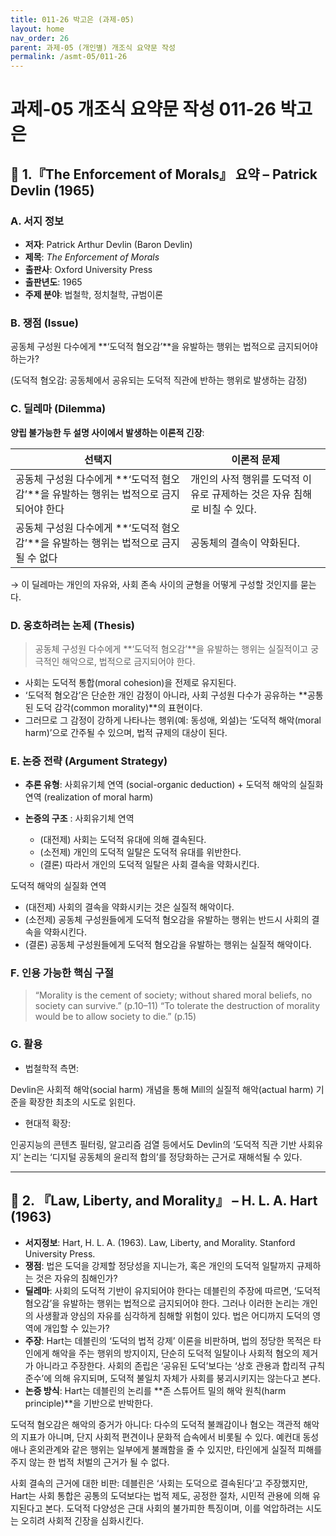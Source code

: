```yaml
---
title: 011-26 박고은 (과제-05)
layout: home
nav_order: 26
parent: 과제-05 (개인별) 개조식 요약문 작성
permalink: /asmt-05/011-26
---
```


# 과제-05 개조식 요약문 작성 011-26 박고은 

## 📘 1.『The Enforcement of Morals』 요약 – Patrick Devlin (1965)

### A. 서지 정보  
- **저자**: Patrick Arthur Devlin (Baron Devlin)
- **제목**: *The Enforcement of Morals* 
- **출판사**: Oxford University Press
- **출판년도**: 1965
- **주제 분야**: 법철학, 정치철학, 규범이론

### B. 쟁점 (Issue) 
공동체 구성원 다수에게 **‘도덕적 혐오감’**을 유발하는 행위는 법적으로 금지되어야 하는가?

(도덕적 혐오감: 공동체에서 공유되는 도덕적 직관에 반하는 행위로 발생하는 감정)

### C. 딜레마 (Dilemma)  
**양립 불가능한 두 설명 사이에서 발생하는 이론적 긴장**:

| 선택지 | 이론적 문제 |
|--------|-------------|
| 공동체 구성원 다수에게 **‘도덕적 혐오감’**을 유발하는 행위는 법적으로 금지되어야 한다 | 개인의 사적 행위를 도덕적 이유로 규제하는 것은 자유 침해로 비칠 수 있다. |
| 공동체 구성원 다수에게 **‘도덕적 혐오감’**을 유발하는 행위는 법적으로 금지될 수 없다 | 공동체의 결속이 약화된다. |

→ 이 딜레마는 개인의 자유와, 사회 존속 사이의 균형을 어떻게 구성할 것인지를 묻는다.

### D. 옹호하려는 논제 (Thesis)
> 공동체 구성원 다수에게 **‘도덕적 혐오감’**을 유발하는 행위는 실질적이고 궁극적인 해악으로, 법적으로 금지되어야 한다.

- 사회는 도덕적 통합(moral cohesion)을 전제로 유지된다.
- ‘도덕적 혐오감’은 단순한 개인 감정이 아니라, 사회 구성원 다수가 공유하는 **공통된 도덕 감각(common morality)**의 표현이다.
- 그러므로 그 감정이 강하게 나타나는 행위(예: 동성애, 외설)는 ‘도덕적 해악(moral harm)’으로 간주될 수 있으며, 법적 규제의 대상이 된다.

### E. 논증 전략 (Argument Strategy)  
- **추론 유형**: 사회유기체 연역 (social-organic deduction) + 도덕적 해악의 실질화 연역 (realization of moral harm)

- **논증의 구조**
: 
사회유기체 연역
  - (대전제) 사회는 도덕적 유대에 의해 결속된다.
  - (소전제) 개인의 도덕적 일탈은 도덕적 유대를 위반한다.
  - (결론) 따라서 개인의 도덕적 일탈은 사회 결속을 약화시킨다.

도덕적 해악의 실질화 연역
  - (대전제) 사회의 결속을 약화시키는 것은 실질적 해악이다.
  - (소전제) 공동체 구성원들에게 도덕적 혐오감을 유발하는 행위는 반드시 사회의 결속을 약화시킨다.
  - (결론) 공동체 구성원들에게 도덕적 혐오감을 유발하는 행위는 실질적 해악이다.

### F. 인용 가능한 핵심 구절
> “Morality is the cement of society; without shared moral beliefs, no society can survive.” (p.10–11) 
> “To tolerate the destruction of morality would be to allow society to die.” (p.15)


### G. 활용
- 법철학적 측면: 

 Devlin은 사회적 해악(social harm) 개념을 통해 Mill의 실질적 해악(actual harm) 기준을 확장한 최초의 시도로 읽힌다.
- 현대적 확장:

인공지능의 콘텐츠 필터링, 알고리즘 검열 등에서도 Devlin의 ‘도덕적 직관 기반 사회유지’ 논리는 ‘디지털 공동체의 윤리적 합의’를 정당화하는 근거로 재해석될 수 있다.

---

## 📘 2. 『Law, Liberty, and Morality』 – H. L. A. Hart (1963)

- **서지정보**: Hart, H. L. A. (1963). Law, Liberty, and Morality. Stanford University Press.
- **쟁점**: 법은 도덕을 강제할 정당성을 지니는가, 혹은 개인의 도덕적 일탈까지 규제하는 것은 자유의 침해인가?
- **딜레마**: 사회의 도덕적 기반이 유지되어야 한다는 데블린의 주장에 따르면, ‘도덕적 혐오감’을 유발하는 행위는 법적으로 금지되어야 한다. 그러나 이러한 논리는 개인의 사생활과 양심의 자유를 심각하게 침해할 위험이 있다. 법은 어디까지 도덕의 영역에 개입할 수 있는가?
- **주장**: Hart는 데블린의 ‘도덕의 법적 강제’ 이론을 비판하며, 법의 정당한 목적은 타인에게 해악을 주는 행위의 방지이지, 단순히 도덕적 일탈이나 사회적 혐오의 제거가 아니라고 주장한다. 사회의 존립은 ‘공유된 도덕’보다는 ‘상호 관용과 합리적 규칙 준수’에 의해 유지되며, 도덕적 불일치 자체가 사회를 붕괴시키지는 않는다고 본다.
- **논증 방식**:
Hart는 데블린의 논리를 **존 스튜어트 밀의 해악 원칙(harm principle)**을 기반으로 반박한다.

도덕적 혐오감은 해악의 증거가 아니다: 다수의 도덕적 불쾌감이나 혐오는 객관적 해악의 지표가 아니며, 단지 사회적 편견이나 문화적 습속에서 비롯될 수 있다. 예컨대 동성애나 혼외관계와 같은 행위는 일부에게 불쾌함을 줄 수 있지만, 타인에게 실질적 피해를 주지 않는 한 법적 처벌의 근거가 될 수 없다.

사회 결속의 근거에 대한 비판: 데블린은 ‘사회는 도덕으로 결속된다’고 주장했지만, Hart는 사회 통합은 공통의 도덕보다는 법적 제도, 공정한 절차, 시민적 관용에 의해 유지된다고 본다. 도덕적 다양성은 근대 사회의 불가피한 특징이며, 이를 억압하려는 시도는 오히려 사회적 긴장을 심화시킨다.